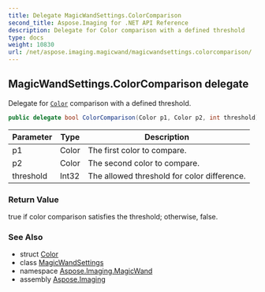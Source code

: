 ```yaml
---
title: Delegate MagicWandSettings.ColorComparison
second_title: Aspose.Imaging for .NET API Reference
description: Delegate for Color comparison with a defined threshold
type: docs
weight: 10830
url: /net/aspose.imaging.magicwand/magicwandsettings.colorcomparison/
---
```

## MagicWandSettings.ColorComparison delegate

Delegate for [`Color`](../../aspose.imaging/color/) comparison with a defined threshold.

```csharp
public delegate bool ColorComparison(Color p1, Color p2, int threshold);
```

| Parameter | Type | Description |
| --- | --- | --- |
| p1 | Color | The first color to compare. |
| p2 | Color | The second color to compare. |
| threshold | Int32 | The allowed threshold for color difference. |

### Return Value

true if color comparison satisfies the threshold; otherwise, false.

### See Also

* struct [Color](../../aspose.imaging/color/)
* class [MagicWandSettings](../magicwandsettings/)
* namespace [Aspose.Imaging.MagicWand](../../aspose.imaging.magicwand/)
* assembly [Aspose.Imaging](../../)


